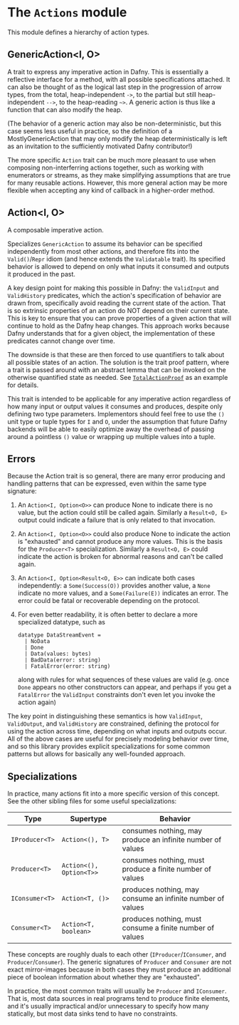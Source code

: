 # The `Actions` module

This module defines a hierarchy of action types.

## GenericAction<I, O>

A trait to express any imperative action in Dafny.
This is essentially a reflective interface for a method,
with all possible specifications attached.
It can also be thought of as the logical last step
in the progression of arrow types,
from the total, heap-independent `->`,
to the partial but still heap-independent `-->`,
to the heap-reading `~>`.
A generic action is thus like a function that can also modify the heap.

(The behavior of a generic action may also be non-deterministic,
but this case seems less useful in practice,
so the definition of a MostlyGenericAction
that may only modify the heap deterministically
is left as an invitation to the sufficiently motivated Dafny contributor!)

The more specific `Action` trait can be much more pleasant to use
when composing non-interferring actions together,
such as working with enumerators or streams,
as they make simplifying assumptions that are true for many reusable actions.
However, this more general action may be more flexible
when accepting any kind of callback in a higher-order method.

## Action<I, O>

A composable imperative action.
  
Specializes `GenericAction` to assume its behavior can be specified
independently from most other actions,
and therefore fits into the `Valid()`/`Repr` idiom
(and hence extends the `Validatable` trait).
Its specified behavior is allowed to depend on only
what inputs it consumed and outputs it produced in the past.

A key design point for making this possible in Dafny:
the `ValidInput` and `ValidHistory` predicates,
which the action's specification of behavior are drawn from,
specifically avoid reading the current state of the action.
That is so extrinsic properties of an action do NOT depend on their current state.
This is key to ensure that you can prove properties of a given action that
will continue to hold as the Dafny heap changes.
This approach works because Dafny understands that for a given object,
the implementation of these predicates cannot change over time.

The downside is that these are then forced to use quantifiers
to talk about all possible states of an action.
The solution is the trait proof pattern,
where a trait is passed around with an abstract lemma
that can be invoked on the otherwise quantified state as needed.
See [`TotalActionProof`](Actions.dfy) as an example for details.

This trait is intended to be applicable for any imperative action
regardless of how many input or output values it consumes and produces,
despite only defining two type parameters.
Implementors should feel free to use the `()` unit type or tuple types
for `I` and `O`, under the assumption that
future Dafny backends will be able to easily optimize
away the overhead of passing around a pointless `()` value
or wrapping up multiple values into a tuple.

## Errors

Because the Action trait is so general,
there are many error producing and handling patterns that
can be expressed, even within the same type signature:

1. An `Action<I, Option<O>>` can produce None to indicate there is no value,
    but the action could still be called again. Similarly a `Result<O, E>`
    output could indicate a failure that is only related to that invocation.
2. An `Action<I, Option<O>>` could also produce None to indicate the action
    is "exhausted" and cannot produce any more values.
    This is the basis for the `Producer<T>` specialization.
    Similarly a `Result<O, E>` could indicate the action is broken
    for abnormal reasons and can't be called again.
3. An `Action<I, Option<Result<O, E>>` can indicate both cases independently:
    a `Some(Success(O))` provides another value, 
    a `None` indicate no more values,
    and a `Some(Failure(E))` indicates an error.
    The error could be fatal or recoverable depending on the protocol.
4. For even better readability, it is often better to declare a more specialized datatype,
    such as
    
    <!-- %no-check -->
    ```dafny
    datatype DataStreamEvent = 
      | NoData 
      | Done 
      | Data(values: bytes)
      | BadData(error: string)
      | FatalError(error: string)
    ```

    along with rules for what sequences of these values are valid
    (e.g. once `Done` appears no other constructors can appear,
    and perhaps if you get a `FatalError` the `ValidInput` constraints
    don't even let you invoke the action again)

The key point in distinguishing these semantics 
is how `ValidInput`, `ValidOutput`, and `ValidHistory` are constrained, 
defining the protocol for using the action across time,
depending on what inputs and outputs occur.
All of the above cases are useful for precisely modeling behavior over time,
and so this library provides explicit specializations for some common patterns
but allows for basically any well-founded approach.

## Specializations

In practice, many actions fit into a more specific version of this concept.
See the other sibling files for some useful specializations:

| Type           | Supertype               | Behavior                                                        |
| -------------- | ----------------------- | --------------------------------------------------------------- |
| `IProducer<T>` | `Action<(), T>`         | consumes nothing, may produce an infinite number of values      |
| `Producer<T>`  | `Action<(), Option<T>>` | consumes nothing, must produce a finite number of values        |
| `IConsumer<T>` | `Action<T, ()>`         | produces nothing, may consume an infinite number of values      |
| `Consumer<T>`  | `Action<T, boolean>`    | produces nothing, must consume a finite number of values        |

These concepts are roughly duals to each other (`IProducer`/`IConsumer`, and `Producer`/`Consumer`).
The generic signatures of `Producer` and `Consumer` are not exact mirror-images
because in both cases they must produce an additional piece of boolean information
about whether they are "exhausted".

In practice, the most common traits will usually be `Producer` and `IConsumer`. 
That is, most data sources in real programs tend to produce finite elements,
and it's usually impractical and/or unnecessary to specify how many statically,
but most data sinks tend to have no constraints.
  
